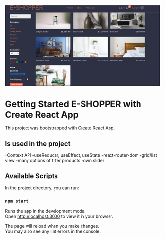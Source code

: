 ![Design preview](./public/screen-project-readme.png)

# Getting Started E-SHOPPER with Create React App

This project was bootstrapped with [Create React App](https://github.com/facebook/create-react-app).

## Is used in the project

-Context API
-useReducer, useEffect, useState
-react-router-dom
-grid/list view
-many options of filter products
-own slider

## Available Scripts

In the project directory, you can run:

### `npm start`

Runs the app in the development mode.\
Open [http://localhost:3000](http://localhost:3000) to view it in your browser.

The page will reload when you make changes.\
You may also see any lint errors in the console.
